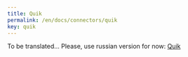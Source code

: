 ```yaml
---
title: Quik
permalink: /en/docs/connectors/quik
key: quik
---
```


To be translated... Please, use russian version for now: [Quik](/ru/docs/connectors/quik)